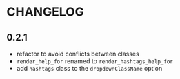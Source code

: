 # CHANGELOG

## 0.2.1

* refactor to avoid conflicts between classes
* `render_help_for` renamed to `render_hashtags_help_for`
* add `hashtags` class to the `dropdownClassName` option
